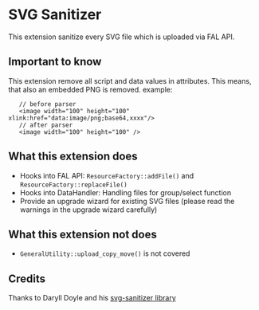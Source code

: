 # SVG Sanitizer

This extension sanitize every SVG file which is uploaded via FAL API.

## Important to know
This extension remove all script and data values in attributes.
This means, that also an embedded PNG is removed. example:

```
   // before parser
   <image width="100" height="100" xlink:href="data:image/png;base64,xxxx"/>
   // after parser
   <image width="100" height="100" />
```

## What this extension does
- Hooks into FAL API: ``ResourceFactory::addFile()`` and ``ResourceFactory::replaceFile()``
- Hooks into DataHandler: Handling files for group/select function
- Provide an upgrade wizard for existing SVG files (please read the warnings in the upgrade wizard carefully)

## What this extension not does
- ``GeneralUtility::upload_copy_move()`` is not covered

## Credits
Thanks to Daryll Doyle and his [svg-sanitizer library](https://github.com/darylldoyle/svg-sanitizer)
